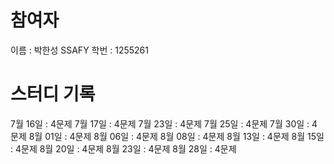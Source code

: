 # 참여자
이름 : 박한성
SSAFY 학번 : 1255261

# 스터디 기록 

7월 16일 : 4문제
7월 17일 : 4문제
7월 23일 : 4문제
7월 25일 : 4문제
7월 30일 : 4문제
8월 01일 : 4문제
8월 06일 : 4문제
8월 08일 : 4문제
8월 13일 : 4문제
8월 15일 : 4문제
8월 20일 : 4문제
8월 23일 : 4문제
8월 28일 : 4문제
